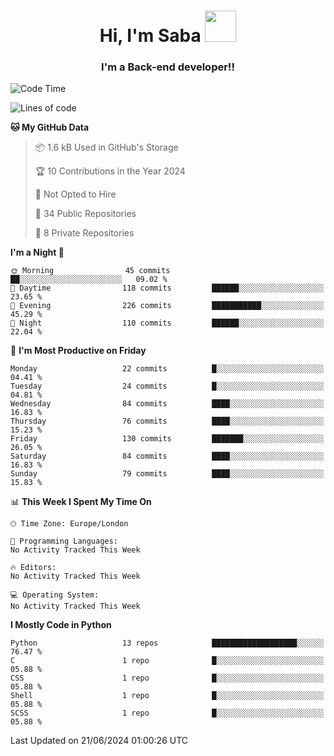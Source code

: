 <h1 align="center">Hi, I'm Saba <img src="https://media.giphy.com/media/EdB2g3VFDoKs57oe1w/giphy.gif" width="50"></h1>
<h3 align="center">I'm a Back-end developer!!</h3>

<!--START_SECTION:waka-->
![Code Time](http://img.shields.io/badge/Code%20Time-805%20hrs%207%20mins-blue)

![Lines of code](https://img.shields.io/badge/From%20Hello%20World%20I%27ve%20Written-88.8%20thousand%20lines%20of%20code-blue)

**🐱 My GitHub Data** 

> 📦 1.6 kB Used in GitHub's Storage 
 > 
> 🏆 10 Contributions in the Year 2024
 > 
> 🚫 Not Opted to Hire
 > 
> 📜 34 Public Repositories 
 > 
> 🔑 8 Private Repositories 
 > 
**I'm a Night 🦉** 

```text
🌞 Morning                45 commits          ██░░░░░░░░░░░░░░░░░░░░░░░   09.02 % 
🌆 Daytime                118 commits         ██████░░░░░░░░░░░░░░░░░░░   23.65 % 
🌃 Evening                226 commits         ███████████░░░░░░░░░░░░░░   45.29 % 
🌙 Night                  110 commits         ██████░░░░░░░░░░░░░░░░░░░   22.04 % 
```
📅 **I'm Most Productive on Friday** 

```text
Monday                   22 commits          █░░░░░░░░░░░░░░░░░░░░░░░░   04.41 % 
Tuesday                  24 commits          █░░░░░░░░░░░░░░░░░░░░░░░░   04.81 % 
Wednesday                84 commits          ████░░░░░░░░░░░░░░░░░░░░░   16.83 % 
Thursday                 76 commits          ████░░░░░░░░░░░░░░░░░░░░░   15.23 % 
Friday                   130 commits         ███████░░░░░░░░░░░░░░░░░░   26.05 % 
Saturday                 84 commits          ████░░░░░░░░░░░░░░░░░░░░░   16.83 % 
Sunday                   79 commits          ████░░░░░░░░░░░░░░░░░░░░░   15.83 % 
```


📊 **This Week I Spent My Time On** 

```text
🕑︎ Time Zone: Europe/London

💬 Programming Languages: 
No Activity Tracked This Week

🔥 Editors: 
No Activity Tracked This Week

💻 Operating System: 
No Activity Tracked This Week
```

**I Mostly Code in Python** 

```text
Python                   13 repos            ███████████████████░░░░░░   76.47 % 
C                        1 repo              █░░░░░░░░░░░░░░░░░░░░░░░░   05.88 % 
CSS                      1 repo              █░░░░░░░░░░░░░░░░░░░░░░░░   05.88 % 
Shell                    1 repo              █░░░░░░░░░░░░░░░░░░░░░░░░   05.88 % 
SCSS                     1 repo              █░░░░░░░░░░░░░░░░░░░░░░░░   05.88 % 
```




 Last Updated on 21/06/2024 01:00:26 UTC
<!--END_SECTION:waka-->
